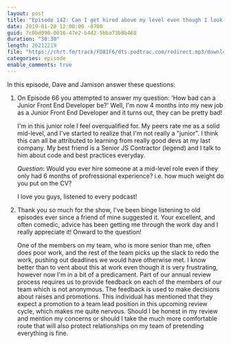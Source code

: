 ```yaml
---
layout: post
title: "Episode 142: Can I get hired above my level even though I look inexperienced on paper and should I be brutally honest in peer performance reviews"
date: 2019-01-28 12:00:00 -0700
guid: 7c0bd090-0016-47e2-b4d2-5bba73b8b468
duration: "30:30"
length: 26212219
file: "https://chrt.fm/track/FD81F6/dts.podtrac.com/redirect.mp3/download.softskills.audio/sse-142.mp3"
categories: episode
enable_comments: true
---
```


In this episode, Dave and Jamison answer these questions:

1. On Episode 66 you attempted to answer my question: 'How bad can a Junior Front End Developer be?' Well, I'm now 4 months into my new job as a Junior Front End Developer and it turns out, they can be pretty bad!
   
   I'm in this junior role I feel overqualified for. My peers rate me as a solid mid-level, and I've started to realize that I'm not really a "junior". I think this can all be attributed to learning from really good devs at my last company. My best friend is a Senior JS Contractor (legend) and I talk to him about code and best practices everyday.
   
   *Question*:
   Would you ever hire someone at a mid-level role even if they only had 6 months of profressional experience? i.e. how much weight do you put on the CV?
   
   I love you guys, listened to every podcast!


2. Thank you so much for the show, I've been binge listening to old episodes ever since a friend of mine suggested it. Your excellent, and often comedic, advice has been getting me through the work day and I really appreciate it! Onward to the question!
   
   One of the members on my team, who is more senior than me, often does poor work, and the rest of the team picks up the slack to redo the work, pushing out deadlines we would have otherwise met. I know better than to vent about this at work even though it is very frustrating, however now I'm in a bit of a predicament. Part of our annual review process requires us to provide feedback on each of the members of our team which is not anonymous. The feedback is used to make decisions about raises and promotions. This individual has mentioned that they expect a promotion to a team lead position in this upcoming review cycle, which makes me quite nervous. Should I be honest in my review and mention my concerns or should I take the much more comfortable route that will also protect relationships on my team of pretending everything is fine. 
